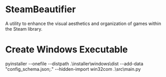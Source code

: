 # SteamBeautifier
A utility to enhance the visual aesthetics and organization of games within the Steam library.

# Create Windows Executable
pyinstaller --onefile --distpath .\installer\windows\dist --add-data "config_schema.json;." --hidden-import win32com .\src\main.py